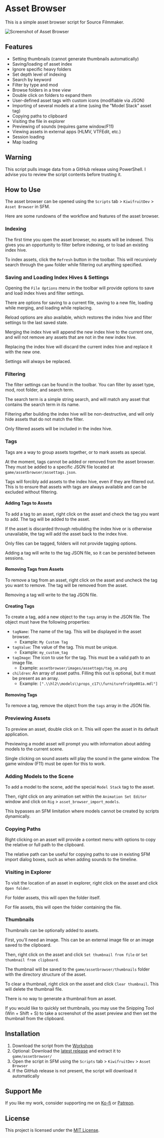 # Asset Browser

This is a simple asset browser script for Source Filmmaker.

![Screenshot of Asset Browser](https://i.imgur.com/vfnOvKv.png)

## Features

- Setting thumbnails (cannot generate thumbnails automatically)
- Saving/loading of asset index
- Ignore specific heavy folders
- Set depth level of indexing
- Search by keyword
- Filter by type and mod
- Browse folders in a tree view
- Double click on folders to expand them
- User-defined asset tags with custom icons (modifiable via JSON)
- Importing of several models at a time (using the "Model Stack" asset tag)
- Copying paths to clipboard
- Visiting the file in explorer
- Previewing of sounds (requires game window/F11)
- Viewing assets in external apps (HLMV, VTFEdit, etc.)
- Session loading
- Map loading

## Warning

This script pulls image data from a GitHub release using PowerShell.
I advise you to review the script contents before trusting it.

## How to Use

The asset browser can be opened using the `Scripts` tab > `KiwifruitDev` > `Asset Browser` in SFM.

Here are some rundowns of the workflow and features of the asset browser.

### Indexing

The first time you open the asset browser, no assets will be indexed. This gives you an opportunity to filter before indexing, or to load an existing index hive.

To index assets, click the `Refresh` button in the toolbar. This will recursively search through the `game` folder while filtering out anything specified.

### Saving and Loading Index Hives & Settings

Opening the `File Options` menu in the toolbar will provide options to save and load index hives and filter settings.

There are options for saving to a current file, saving to a new file, loading while merging, and loading while replacing.

Reload options are also available, which restores the index hive and filter settings to the last saved state.

Merging the index hive will append the new index hive to the current one, and will not remove any assets that are not in the new index hive.

Replacing the index hive will discard the current index hive and replace it with the new one.

Settings will always be replaced.

### Filtering

The filter settings can be found in the toolbar. You can filter by asset type, mod, root folder, and search term.

The search term is a simple string search, and will match any asset that contains the search term in its name.

Filtering after building the index hive will be non-destructive, and will only hide assets that do not match the filter.

Only filtered assets will be included in the index hive.

### Tags

Tags are a way to group assets together, or to mark assets as special.

At the moment, tags cannot be added or removed from the asset browser. They must be added to a specific JSON file located at `game/assetbrowser/assettags.json`.

Tags will forcibly add assets to the index hive, even if they are filtered out. This is to ensure that assets with tags are always available and can be excluded without filtering.

#### Adding Tags to Assets

To add a tag to an asset, right click on the asset and check the tag you want to add. The tag will be added to the asset.

If the asset is discarded through rebuilding the index hive or is otherwise unavailable, the tag will add the asset back to the index hive.

Only files can be tagged, folders will not provide tagging options.

Adding a tag will write to the tag JSON file, so it can be persisted between sessions.

#### Removing Tags from Assets

To remove a tag from an asset, right click on the asset and uncheck the tag you want to remove. The tag will be removed from the asset.

Removing a tag will write to the tag JSON file.

#### Creating Tags

To create a tag, add a new object to the `tags` array in the JSON file. The object must have the following properties:

- `tagName`: The name of the tag. This will be displayed in the asset browser.
  - Example: `My Custom Tag`
- `tagValue`: The value of the tag. This must be unique.
  - Example: `my_custom_tag`
- `tagImage`: The icon to use for the tag. This must be a valid path to an image file.
  - Example: `assetbrowser/images/assettags/tag_sm.png`
- `children`: An array of asset paths. Filling this out is optional, but it must be present as an array.
  - Example: `[".\\hl2\\models\\props_c17\\furniturefridge001a.mdl"]`

#### Removing Tags

To remove a tag, remove the object from the `tags` array in the JSON file.

### Previewing Assets

To preview an asset, double click on it. This will open the asset in its default application.

Previewing a model asset will prompt you with information about adding models to the current scene.

Single clicking on sound assets will play the sound in the game window. The game window (F11) must be open for this to work.

### Adding Models to the Scene

To add a model to the scene, add the special `Model Stack` tag to the asset.

Then, right click on any animation set within the `Animation Set Editor` window and click on `Rig` > `asset_browser_import_models`.

This bypasses an SFM limitation where models cannot be created by scripts dynamically.

### Copying Paths

Right clicking on an asset will provide a context menu with options to copy the relative or full path to the clipboard.

The relative path can be useful for copying paths to use in existing SFM import dialog boxes, such as when adding sounds to the timeline.

### Visiting in Explorer

To visit the location of an asset in explorer, right click on the asset and click `Open folder`.

For folder assets, this will open the folder itself.

For file assets, this will open the folder containing the file.

### Thumbnails

Thumbnails can be optionally added to assets.

First, you'll need an image. This can be an external image file or an image saved to the clipboard.

Then, right click on the asset and click `Set thumbnail from file` or `Set thumbnail from clipboard`.

The thumbnail will be saved to the `game/assetbrowser/thumbnails` folder with the directory structure of the asset.

To clear a thumbnail, right click on the asset and click `Clear thumbnail`. This will delete the thumbnail file.

There is no way to generate a thumbnail from an asset.

If you would like to quickly set thumbnails, you may use the Snipping Tool (Win + Shift + S) to take a screenshot of the asset preview and then set the thumbnail from the clipboard.

## Installation

1. Download the script from the [Workshop](https://steamcommunity.com/sharedfiles/filedetails/?id=2918590103)
2. Optional: Download the [latest release](https://github.com/KiwifruitDev/SFM-Asset-Browser/releases/latest) and extract it to `game/assetbrowser/`
3. Open the script in SFM using the `Scripts` tab > `KiwifruitDev` > `Asset Browser`
4. If the GitHub release is not present, the script will download it automatically

## Support Me

If you like my work, consider supporting me on [Ko-fi](https://ko-fi.com/kiwifruitdev) or [Patreon](https://www.patreon.com/kiwifruitdev).

## License

This project is licensed under the [MIT License](LICENSE).

